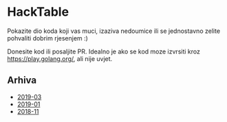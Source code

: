# HackTable

Pokazite dio koda koji vas muci, izaziva nedoumice ili se jednostavno zelite pohvaliti dobrim rjesenjem :)

Donesite kod ili posaljite PR.
Idealno je ako se kod moze izvrsiti kroz https://play.golang.org/, ali nije uvjet.


## Arhiva
- [2019-03](2019-03/)
- [2019-01](2019-01/)
- [2018-11](2018-11/)
